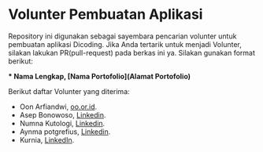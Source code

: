 # Volunter Pembuatan Aplikasi

Repository ini digunakan sebagai sayembara pencarian volunter untuk pembuatan aplikasi Dicoding. Jika Anda tertarik untuk menjadi Volunter, silakan lakukan PR(pull-request) pada berkas ini ya. Silakan gunakan format berikut:


**\* Nama Lengkap, [Nama Portofolio](Alamat Portofolio)**


Berikut daftar Volunter yang diterima:

* Oon Arfiandwi, [oo.or.id](https://oo.or.id).
* Asep Bonowoso, [Linkedin](https://www.linkedin.com/in/asep-adhan/).
* Numna Kutologi, [Linkedin](https://www.linkedin.com/in/nuna-adhan/).
* Aynma potgrefius, [Linkedin](https://www.linkedin.com/in/Aynama-adhan/).
* Kurnia, [LinkedIn](https://www.linkedin.com/in/kurnia-sari-sitanggang-75133317a/).
